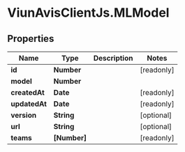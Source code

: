 # ViunAvisClientJs.MLModel

## Properties

| Name          | Type         | Description | Notes      |
| ------------- | ------------ | ----------- | ---------- |
| **id**        | **Number**   |             | [readonly] |
| **model**     | **Number**   |             |
| **createdAt** | **Date**     |             | [readonly] |
| **updatedAt** | **Date**     |             | [readonly] |
| **version**   | **String**   |             | [optional] |
| **url**       | **String**   |             | [optional] |
| **teams**     | **[Number]** |             | [readonly] |

